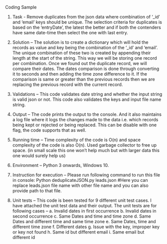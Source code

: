 Coding Sample

1. Task - Remove duplicates from the json data where combination of ‘_id’ and ‘email’ keys should be unique. The selection criteria for duplicates is based on the ‘entryDate’, the latest the better and if both the contenders have same date-time then select the one with last entry.

2. Solution – The solution is to create a dictionary which will hold the records as value and key being the combination of the ‘_id’ and ‘email’. The unique combination of these two is created by appending their length at the start of the string. This way we will be storing one record per combination. Once we found out the duplicate record, we will compare their dates. The dates comparison is done through converting it to seconds and then adding the time zone difference to it. If the comparison is same or greater than the previous records then we are replacing the previous record with the current record.
3. Validations – This code validates date string and whether the input string is valid json or not. This code also validates the keys and input file name string. 
4. Output – The code prints the output to the console. And it also maintains a log file where it logs the changes made to the data i.e. which records being kept or rejected or being replaced. This can be disable with one flag, the code supports that as well.
5. Running time – Time complexity of the code is O(n) and space complexity of the code is also O(n).
Used garbage collector to free up space. (in small scale this one won’t help much but with larger data this one would surely help us)
6. Environment – Python 3 onwards, Windows 10.
7. Instruction for execution – Please run following command to run this file in console:
	Python deduplicateJSON.py leads.json
	#Here you can replace leads.json file name with other file name and you can also provide path to that file. 
8. Unit tests – This code is been tested for 9 different unit test cases. I have attached the unit test data and their output. The unit tests are for following cases – 
	a.	Invalid dates in first occurrence
	b.	Invalid dates in second occurrence
	c.	Same Dates and time and time zone
	d.	Same Dates and different time and same time zone
	e.	Same Dates, time and different time zone
	f.	Different dates
	g.	Issue with the key, improper key or key not found
	h.	Same id but different email
	i.	Same email but different id
